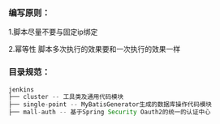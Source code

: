 ### 编写原则：

1.脚本尽量不要与固定ip绑定

2.幂等性 脚本多次执行的效果要和一次执行的效果一样

### 目录规范：

```java
jenkins
├── cluster -- 工具类及通用代码模块
├── single-point -- MyBatisGenerator生成的数据库操作代码模块
├── mall-auth -- 基于Spring Security Oauth2的统一的认证中心
```

